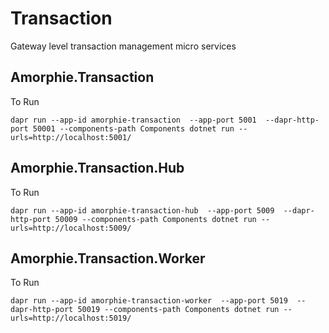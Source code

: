 # Transaction
Gateway level transaction management micro services


## Amorphie.Transaction

To Run
```
dapr run --app-id amorphie-transaction  --app-port 5001  --dapr-http-port 50001 --components-path Components dotnet run -- urls=http://localhost:5001/
```

## Amorphie.Transaction.Hub

To Run
```
dapr run --app-id amorphie-transaction-hub  --app-port 5009  --dapr-http-port 50009 --components-path Components dotnet run -- urls=http://localhost:5009/ 
```


## Amorphie.Transaction.Worker

To Run
```
dapr run --app-id amorphie-transaction-worker  --app-port 5019  --dapr-http-port 50019 --components-path Components dotnet run -- urls=http://localhost:5019/ 
```


